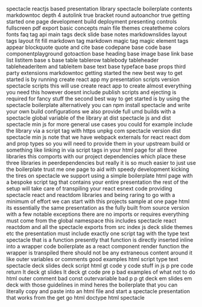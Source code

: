spectacle reactjs based presentation library spectacle boilerplate contents markdowntoc depth 4 autolink true bracket round autoanchor true getting started one page development build deployment presenting controls fullscreen pdf export basic concepts main file themes createtheme colors fonts faq tag api main tags deck slide base notes markdownslides layout tags layout fit fill markdown tag markdown magic tag magic element tags appear blockquote quote and cite base codepane base code base componentplayground gotoaction base heading base image base link base list listitem base s base table tablerow tablebody tableheader tableheaderitem and tableitem base text base typeface base props third party extensions markdowntoc getting started the new best way to get started is by running create react app my presentation scripts version spectacle scripts this will use create react app to create almost everything you need this however doesnt include publish scripts and ejecting is required for fancy stuff the second best way to get started is by using the spectacle boilerplate alternatively you can npm install spectacle and write your own build configurations we also provide full umd builds with a spectacle global variable of the library at dist spectacle js and dist spectacle min js for more general use cases you could for example include the library via a script tag with https unpkg com spectacle version dist spectacle min js note that we have webpack externals for react react dom and prop types so you will need to provide them in your upstream build or something like linking in via script tags in your html page for all three libraries this comports with our project dependencies which place these three libraries in peerdependencies but really it is so much easier to just use the boilerplate trust me one page to aid with speedy development kicking the tires on spectacle we support using a simple boilerplate html page with a bespoke script tag that contains your entire presentation the rest of the setup will take care of transpiling your react esnext code providing spectacle react and reactdom libraries and being raring to go with a minimum of effort we can start with this projects sample at one page html its essentially the same presentation as the fully built from source version with a few notable exceptions there are no imports or requires everything must come from the global namespace this includes spectacle react reactdom and all the spectacle exports from src index js deck slide themes etc the presentation must include exactly one script tag with the type text spectacle that is a function presently that function is directly inserted inline into a wrapper code boilerplate as a react component render function the wrapper is transpiled there should not be any extraneous content around it like outer variables or comments good examples html script type text spectacle deck slides deck script html gt code y code stuff in js p pre code return lt deck gt slides lt deck gt code pre p bad examples of what not to do html outer comment bad const outervariable bad p p gt deck em slides em deck with those guidelines in mind heres the boilerplate that you can literally copy and paste into an html file and start a spectacle presentation that works from the get go html doctype html spectacle